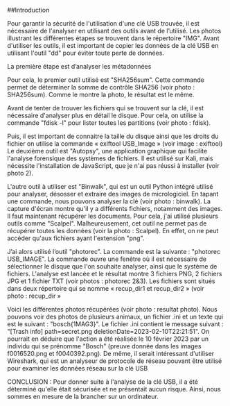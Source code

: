 ﻿##Introduction


Pour garantir la sécurité de l'utilisation d'une clé USB trouvée, il est nécessaire de l'analyser en utilisant des outils avant de l’utilisé. Les photos illustrant les différentes étapes se trouvent dans le répertoire "IMG". Avant d'utiliser les outils, il est important de copier les données de la clé USB en utilisant l'outil "dd" pour éviter toute perte de données.
 
La première étape est d’analyser les métadonnées

Pour cela, le premier outil utilisé est "SHA256sum". Cette commande permet de déterminer la somme de contrôle SHA256 (voir photo : SHA256sum). Comme le montre la photo, le résultat est le même.

Avant de tenter de trouver les fichiers qui se trouvent sur la clé, il est nécessaire d'analyser plus en détail le disque. Pour cela, on utilise la commande "fdisk -l" pour lister toutes les partitions (voir photo : fdisk).  

Puis, il est important de connaitre la taille du disque ainsi que les droits du fichier on utilise la commande « exiftool USB_Image » (voir image : exiftool)
Le deuxième outil est "Autopsy", une application graphique qui facilite l'analyse forensique des systèmes de fichiers. Il est utilisé sur Kali, mais nécessite l'installation de JavaScript, que je n'ai pas réussi à installer (voir photo 2).

L'autre outil à utiliser est "Binwalk", qui est un outil Python intégré utilisé pour analyser, désosser et extraire des images de micrologiciel. En tapant une commande, nous pouvons analyser la clé (voir photo : binwalk). La capture d'écran montre qu'il y a différents fichiers, notamment des images. 
Il faut maintenant récupérer les documents. Pour cela, j'ai utilisé plusieurs outils comme "Scalpel". Malheureusement, cet outil ne permet pas de récupérer toutes les données (voir la photo : Scalpel). En effet, on ne peut accéder qu'aux fichiers ayant l'extension "png".

J’ai alors utilisé l’outil "photorec". La commande est la suivante : "photorec USB_IMAGE". La commande ouvre une fenêtre où il est nécessaire de sélectionner le disque que l'on souhaite analyser, ainsi que le système de fichiers. L'analyse est lancée et le résultat montre 3 fichiers PNG, 2 fichiers JPG et 1 fichier TXT (voir photos : photorec 2&3). Les fichiers sont situés dans deux répertoire qui se nomme « recup_dir1 et recup_dir2 » (voir photo : recup_dir »

Voici les différentes photos récupérées (voir photo : resultat photo). Nous pouvons voir des photos de plusieurs animaux, un fichier .ini et un texte qui est le suivant : "bosch{1MAG3}". Le fichier .ini contient le message suivant : "[Trash info] path=secret.png deletionDate=2023-02-10T22:21:51". On pourrait en déduire que l'action a été réalisée le 10 février 2023 par un individu qui se prénomme "Bosch" (preuve donnée dans les images f0016520.png et f0040392.png).
De même, il serait intéressant d'utiliser Wireshark, qui est un analyseur de protocole de réseau pouvant être utilisé pour examiner les données réseau sur la clé USB


CONCLUSION :
Pour donner suite à l'analyse de la clé USB, il a été déterminé qu'elle était sécurisée et ne présentait aucun risque. Ainsi, nous sommes en mesure de la brancher sur un ordinateur.









